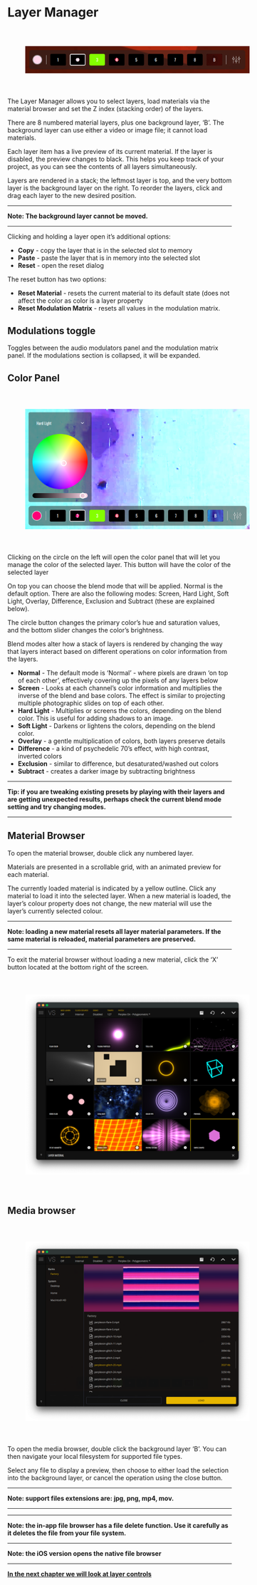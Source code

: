 # Layer Manager

<img alt="VS Layer Manager" align="center" src="/vs/images/layer-manager@2x.png" style="padding: 40px;"/>

The Layer Manager allows you to select layers, load materials via the material browser and set the Z index (stacking order) of the layers.

There are 8 numbered material layers, plus one background layer, ‘B’. The background layer can use either a video or image file; it cannot load materials. 

Each layer item has a live preview of its current material. If the layer is disabled, the preview changes to black. This helps you keep track of your project, as you can see the contents of all layers simultaneously.

Layers are rendered in a stack; the leftmost layer is top, and the very bottom layer is the background layer on the right. To reorder the layers, click and drag each layer to the new desired position.
****
**Note: The background layer cannot be 
moved.**
****
Clicking and holding a layer open it’s additional options:

- **Copy** - copy the layer that is in the selected slot to memory
- **Paste** - paste the layer that is in memory into the selected slot
- **Reset** - open the reset dialog

The reset button has two options:

- **Reset Material** - resets the current material to its default state (does not affect the color as color is a layer property
- **Reset Modulation Matrix** - resets all values in the modulation matrix.

## Modulations toggle

Toggles between the audio modulators panel and the modulation matrix panel. If the modulations section is collapsed, it will be expanded.

## Color Panel

<img alt="VS Color Panel" align="center" src="/vs/images/color-panel@2x.png" style="padding: 40px;"/>

Clicking on the circle on the left will open the color panel that will let you manage the color of the selected layer. This button will have the color of the selected layer 

On top you can choose the blend mode that will be applied. Normal is the default option. There are also the following modes: Screen, Hard Light, Soft Light, Overlay, Difference, Exclusion and Subtract (these are explained below).

The circle button changes the primary color’s hue and saturation values, and the bottom slider changes the color’s brightness.

Blend modes alter how a stack of layers is rendered by changing the way that layers interact based on different operations on color information from the layers.

- **Normal** - The default mode is ‘Normal’ - where pixels are drawn ‘on top of each other’, effectively covering up the pixels of any layers below
- **Screen** - Looks at each channel’s color information and multiplies the inverse of the blend and base colors. The effect is similar to projecting multiple photographic slides on top of each other.
- **Hard Light** - Multiplies or screens the colors, depending on the blend color. This is useful for adding shadows to an image.
- **Soft Light** - Darkens or lightens the colors, depending on the blend color.
- **Overlay** - a gentle multiplication of colors, both layers preserve details
- **Difference** - a kind of psychedelic 70’s effect, with high contrast, inverted colors
- **Exclusion** - similar to difference, but desaturated/washed out colors
- **Subtract** - creates a darker image by subtracting brightness
***
**Tip: if you are tweaking existing presets by playing with their layers and are getting unexpected results, perhaps check the current blend mode setting and try changing modes.**
***
## Material Browser

To open the material browser, double click any numbered layer.

Materials are presented in a scrollable grid, with an animated preview for each material.

The currently loaded material is indicated by a yellow outline. Click any material to load it into the selected layer. When a new material is loaded, the layer’s colour property does not change, the new material will use the layer’s currently selected colour.
***
**Note: loading a new material resets all layer material parameters. If the same material is reloaded, material parameters are preserved.**
***
To exit the material browser without loading a new material, click the ‘X’ button located at the bottom right of the screen.

<img alt="VS Material Browser" align="center" src="/vs/images/material-browser@2x.png" style="padding: 40px;"/>

## Media browser

<img alt="VS File Manager" align="center" src="/vs/images/file-manager@2x.png" style="padding: 40px;"/>

To open the media browser, double click the background layer ‘B’. You can then navigate your local filesystem for supported file types.

Select any file to display a preview, then choose to either load the selection into the background layer, or cancel the operation using the close button.

***
**Note: support files extensions are: jpg, png, mp4, mov.**
***
***
**Note: the in-app file browser has a file delete function. Use it carefully as it deletes the file from your file system.**
***
**Note: the iOS version opens the native file browser**
***

[**In the next chapter we will look at layer controls**](layer-controls)